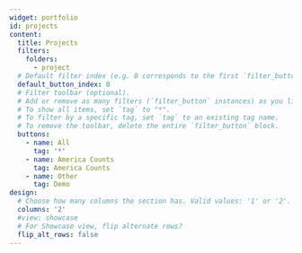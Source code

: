 ```yaml
---
widget: portfolio
id: projects
content:
  title: Projects
  filters:
    folders:
      - project
  # Default filter index (e.g. 0 corresponds to the first `filter_button` instance below).
  default_button_index: 0
  # Filter toolbar (optional).
  # Add or remove as many filters (`filter_button` instances) as you like.
  # To show all items, set `tag` to "*".
  # To filter by a specific tag, set `tag` to an existing tag name.
  # To remove the toolbar, delete the entire `filter_button` block.
  buttons:
    - name: All
      tag: '*'
    - name: America Counts
      tag: America Counts
    - name: Other
      tag: Demo
design:
  # Choose how many columns the section has. Valid values: '1' or '2'.
  columns: '2'
  #view: showcase
  # For Showcase view, flip alternate rows?
  flip_alt_rows: false
---
```

